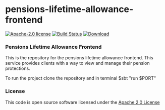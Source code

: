 # pensions-lifetime-allowance-frontend

[![Apache-2.0 license](http://img.shields.io/badge/license-Apache-brightgreen.svg)](http://www.apache.org/licenses/LICENSE-2.0.html) [![Build Status](https://travis-ci.org/hmrc/pensions-lifetime-allowance-frontend.svg?branch=master)](https://travis-ci.org/hmrc/pensions-lifetime-allowance-frontend) [ ![Download](https://api.bintray.com/packages/hmrc/releases/pensions-lifetime-allowance-frontend/images/download.svg) ](https://bintray.com/hmrc/releases/pensions-lifetime-allowance-frontend/_latestVersion)

### Pensions Lifetime Allowance Frontend

This is the repository for the pensions lifetime allowance frontend. This service provides clients with a way to view and manage their pension protections.

To run the project clone the repository and in terminal $sbt "run $PORT"

### License

This code is open source software licensed under the [Apache 2.0 License]("http://www.apache.org/licenses/LICENSE-2.0.html")
